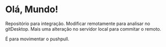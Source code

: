 # Olá, Mundo!
 Repositório para integração.
Modificar remotamente para analisar no gitDesktop.
Mais uma alteração no servidor local para commitar o remoto.

É para movimentar o pushpull. 
